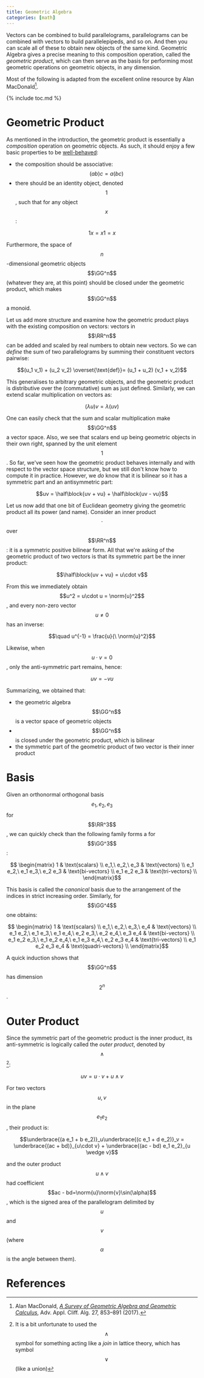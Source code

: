 ```yaml
---
title: Geometric Algebra
categories: [math]
---
```


Vectors can be combined to build parallelograms, parallelograms can be
combined with vectors to build parallelepipeds, and so on. And then
you can scale all of these to obtain new objects of the same
kind. Geometric Algebra gives a precise meaning to this composition
operation, called the *geometric product*, which can then serve as the
basis for performing most geometric operations on geometric objects,
in any dimension.

Most of the following is adapted from the excellent online resource by
Alan MacDonald[^1].

{% include toc.md %}

# Geometric Product

As mentioned in the introduction, the geometric product is essentially
a *composition* operation on geometric objects. As such, it should
enjoy a few basic properties to be [well-behaved](category-theory):

- the composition should be associative: $$(ab) c = a (bc)$$
- there should be an identity object, denoted $$1$$, such that for any
  object $$x$$:

$$1 x = x 1 = x$$

Furthermore, the space of $$n$$-dimensional geometric objects
$$\GG^n$$ (whatever they are, at this point) should be closed under
the geometric product, which makes $$\GG^n$$ a monoid.

Let us add more structure and examine how the geometric product plays
with the existing composition on vectors: vectors in $$\RR^n$$ can be
added and scaled by real numbers to obtain new vectors. So we can
*define* the sum of two parallelograms by summing their constituent
vectors pairwise:

$$(u_1  v_1) + (u_2  v_2) \overset{\text{def}}= (u_1 + u_2)  (v_1 + v_2)$$ 

This generalises to arbitrary geometric objects, and the geometric
product is distributive over the (commutative) sum as just
defined. Similarly, we can extend scalar multiplication on vectors as:

$$(\lambda u) v = \lambda (u v)$$

One can easily check that the sum and scalar multiplication make
$$\GG^n$$ a vector space. Also, we see that scalars end up being
geometric objects in their own right, spanned by the unit element
$$1$$. So far, we've seen how the geometric product behaves internally
and with respect to the vector space structure, but we still don't
know how to compute it in practice. However, we *do* know that it is
bilinear so it has a symmetric part and an antisymmetric part:

$$uv = \half\block{uv + vu} + \half\block{uv - vu}$$

Let us now add that one bit of Euclidean geometry giving the geometric
product all its power (and name). Consider an inner product $$\cdot$$
over $$\RR^n$$: it is a symmetric positive bilinear form. All that
we're asking of the geometric product of two vectors is that its
symmetric part be the inner product:

$$\half\block{uv + vu} = u\cdot v$$

From this we immediately obtain $$u^2 = u\cdot u = \norm{u}^2$$, and
every non-zero vector $$u \neq 0$$ has an inverse:

$$\quad u^{-1} = \frac{u}{\ \norm{u}^2}$$

Likewise, when $$u\cdot v = 0$$, only the anti-symmetric part remains,
hence:

$$uv = -vu$$

Summarizing, we obtained that:

- the geometric algebra $$\GG^n$$ is a vector space of geometric objects
- $$\GG^n$$ is closed under the geometric product, which is bilinear
- the symmetric part of the geometric product of two vector is their
  inner product

# Basis

Given an orthonormal orthogonal basis $$e_1, e_2, e_3$$ for $$\RR^3$$,
we can quickly check than the following family forms a for $$\GG^3$$:

$$
\begin{matrix}
1 & \text{scalars} \\
e_1,\ e_2,\ e_3 &  \text{vectors} \\
e_1 e_2,\ e_1 e_3,\ e_2 e_3 & \text{bi-vectors} \\
e_1 e_2 e_3 & \text{tri-vectors} \\
\end{matrix}$$

This basis is called the *canonical* basis due to the arrangement of
the indices in strict increasing order. Similarly, for $$\GG^4$$ one
obtains:

$$
\begin{matrix}
1 & \text{scalars} \\
e_1,\ e_2,\ e_3,\ e_4 &  \text{vectors} \\
e_1 e_2,\ e_1 e_3,\ e_1 e_4,\ e_2 e_3,\ e_2 e_4,\ e_3 e_4 & \text{bi-vectors} \\
e_1 e_2 e_3,\ e_1 e_2 e_4,\ e_1 e_3 e_4,\ e_2 e_3 e_4 & \text{tri-vectors} \\
e_1 e_2 e_3 e_4 & \text{quadri-vectors} \\
\end{matrix}$$

A quick induction shows that $$\GG^n$$ has dimension $$2^n$$.

# Outer Product

Since the symmetric part of the geometric product is the inner
product, its anti-symmetric is logically called the *outer product*,
denoted by $$\wedge$$[^wedge]:

$$uv = u\cdot v + u \wedge v$$

For two vectors $$u, v$$ in the plane $$e_1e_2$$, their product is:

$$\underbrace{(a e_1 + b e_2)}_u\underbrace{(c e_1 + d e_2)}_v =
\underbrace{(ac + bd)}_{u\cdot v} + \underbrace{(ac - bd) e_1 e_2}_{u
\wedge v}$$

and the outer product $$u\wedge v$$ had coefficient $$ac -
bd=\norm{u}\norm{v}\sin(\alpha)$$, which is the signed area of the
parallelogram delimited by $$u$$ and $$v$$ (where $$\alpha$$ is the
angle between them).

# References 

[^1]: Alan MacDonald, *[A Survey of Geometric Algebra and Geometric
     Calculus](http://www.faculty.luther.edu/~macdonal/GA&GC.pdf)*,
     Adv. Appl. Cliff. Alg. 27, 853–891 (2017).
     
[^wedge]: It is a bit unfortunate to used the $$\wedge$$ symbol for
    something acting like a *join* in lattice theory, which has
    symbol $$\vee$$ (like a union)
